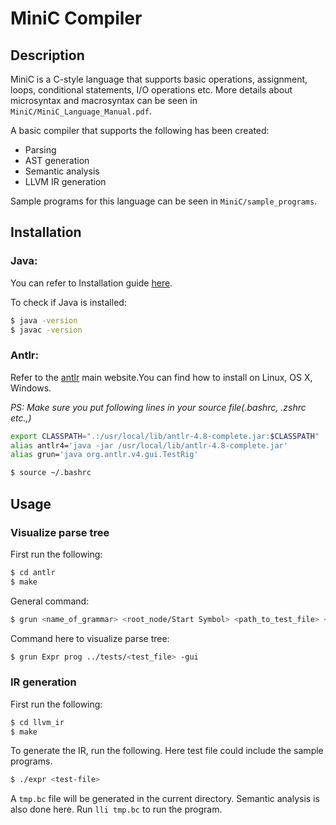 # MiniC Compiler

## Description

MiniC is a C-style language that supports basic operations, assignment, loops, conditional statements, I/O operations etc. More details about microsyntax and macrosyntax can be seen in `MiniC/MiniC_Language_Manual.pdf`. 

A basic compiler that supports the following has been created:
* Parsing
* AST generation
* Semantic analysis
* LLVM IR generation

Sample programs for this language can be seen in `MiniC/sample_programs`. 

## Installation

### Java:
You can refer to Installation guide [here](https://www3.ntu.edu.sg/home/ehchua/programming/howto/JDK_Howto.html).

To check if Java is installed:

```bash
$ java -version
$ javac -version
```


### Antlr:
Refer to the [antlr](https://www.antlr.org/) main website.You can find how to install on Linux, OS X, Windows.

*PS: Make sure you put following lines in your source file(.bashrc, .zshrc etc.,)*

```bash
export CLASSPATH=".:/usr/local/lib/antlr-4.8-complete.jar:$CLASSPATH"
alias antlr4='java -jar /usr/local/lib/antlr-4.8-complete.jar'
alias grun='java org.antlr.v4.gui.TestRig'
```
```bash
$ source ~/.bashrc
```

## Usage

### Visualize parse tree

First run the following:
```bash
$ cd antlr
$ make 
```

General command:
```bash
$ grun <name_of_grammar> <root_node/Start Symbol> <path_to_test_file> <option>
```

Command here to visualize parse tree:
```bash
$ grun Expr prog ../tests/<test_file> -gui
```

### IR generation

First run the following:
```bash
$ cd llvm_ir
$ make 
```

To generate the IR, run the following. Here test file could include the sample programs.
```bash
$ ./expr <test-file>
```

A `tmp.bc` file will be generated in the current directory. Semantic analysis is also done here. Run `lli tmp.bc` to run the program.
